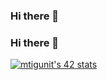 ### Hi there 👋
### Hi there 👋

[![mtigunit's 42 stats](https://badge.mediaplus.ma/binary/mtigunit)](https://github.com/oakoudad/badge42)

<!--
Here are some ideas to get you started:

- 🔭 I’m currently working on ...
- 🌱 I’m currently learning ...
- 👯 I’m looking to collaborate on ...
- 🤔 I’m looking for help with ...
- 💬 Ask me about ...
- 📫 How to reach me: ...
- 😄 Pronouns: ...
- ⚡ Fun fact: ...
-->
